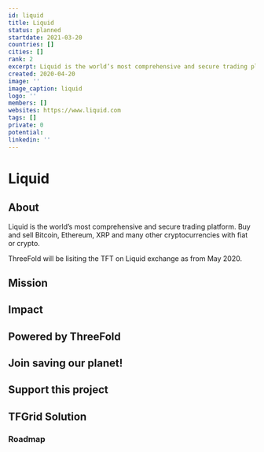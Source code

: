 ```yaml
---
id: liquid
title: Liquid
status: planned
startdate: 2021-03-20
countries: []
cities: []
rank: 2
excerpt: Liquid is the world’s most comprehensive and secure trading platform.
created: 2020-04-20
image: ''
image_caption: liquid
logo: ''
members: []
websites: https://www.liquid.com
tags: []
private: 0
potential:
linkedin: ''
---
```


# Liquid

## About

Liquid is the world’s most comprehensive and secure trading platform. Buy and sell Bitcoin, Ethereum, XRP and many other cryptocurrencies with fiat or crypto.

ThreeFold will be lisiting the TFT on Liquid exchange as from May 2020.

## Mission

## Impact

## Powered by ThreeFold

## Join saving our planet!

## Support this project

## TFGrid Solution

### Roadmap



